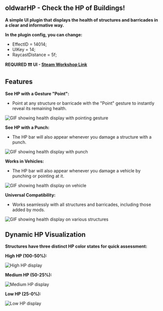 ## oldwarHP - Check the HP of Buildings!

**A simple UI plugin that displays the health of structures and barricades in a clear and informative way.**

**In the plugin config, you can change:**
- EffectID = 14014;
- UIKey = 14;
- RaycastDistance = 5f;

**REQUIRED ❗❗❗**
**UI - [Steam Workshop Link](https://steamcommunity.com/sharedfiles/filedetails/?id=3239310495)**

## Features

**See HP with a Gesture "Point":**

- Point at any structure or barricade with the "Point" gesture to instantly reveal its remaining health.

![GIF showing health display with pointing gesture](https://github.com/Syetag/oldwarHP/assets/109528894/a514461e-27e2-4465-8e64-5dfd1ae17ed3)

**See HP with a Punch:**

- The HP bar will also appear whenever you damage a structure with a punch.

![GIF showing health display with punch](https://github.com/Syetag/oldwarHP/assets/109528894/63b0da47-1cec-4aee-9eb2-28e8c9cf7115)

**Works in Vehicles:**

- The HP bar will also appear whenever you damage a vehicle by punching or pointing at it.

![GIF showing health display on vehicle](https://github.com/Syetag/oldwarHP/assets/109528894/e4ec4c49-5187-4686-860d-e91e09f7c125)

**Universal Compatibility:**

- Works seamlessly with all structures and barricades, including those added by mods.

![GIF showing health display on various structures](https://github.com/Syetag/oldwarHP/assets/109528894/2c515363-966d-4ea2-8b03-53e9903b6076)

## Dynamic HP Visualization

**Structures have three distinct HP color states for quick assessment:**

**High HP (100-50%):**

![High HP display](https://github.com/Syetag/oldwarHP/assets/109528894/aa6cbe68-6548-41af-b883-5e8c0cfa76ea)

**Medium HP (50-25%):**

![Medium HP display](https://github.com/Syetag/oldwarHP/assets/109528894/5dc1c2ef-0d43-40c5-95c8-f9490dc8b7ba)

**Low HP (25-0%):**

![Low HP display](https://github.com/Syetag/oldwarHP/assets/109528894/acf1dbba-bfe2-4415-9787-8be724135994)
